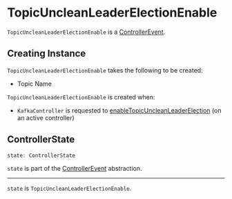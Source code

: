 # TopicUncleanLeaderElectionEnable

`TopicUncleanLeaderElectionEnable` is a [ControllerEvent](ControllerEvent.md).

## Creating Instance

`TopicUncleanLeaderElectionEnable` takes the following to be created:

* <span id="topic"> Topic Name

`TopicUncleanLeaderElectionEnable` is created when:

* `KafkaController` is requested to [enableTopicUncleanLeaderElection](KafkaController.md#enableTopicUncleanLeaderElection) (on an active controller)

## <span id="state"> ControllerState

```scala
state: ControllerState
```

`state` is part of the [ControllerEvent](ControllerEvent.md#state) abstraction.

---

`state` is `TopicUncleanLeaderElectionEnable`.
